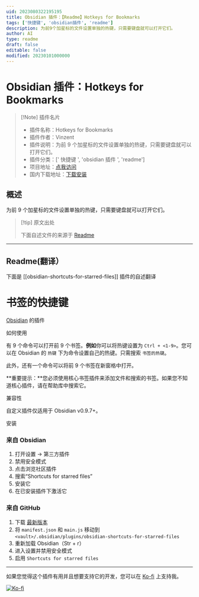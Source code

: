 ```yaml
---
uid: 2023080322195195
title: Obsidian 插件：【Readme】Hotkeys for Bookmarks
tags: ['快捷键', 'obsidian插件', 'readme']
description: 为前9个加星标的文件设置单独的热键，只需要键盘就可以打开它们。
author: AI
type: readme
draft: false
editable: false
modified: 20230101000000
---
```


# Obsidian 插件：Hotkeys for Bookmarks

> [!Note] 插件名片
> - 插件名称：Hotkeys for Bookmarks
> - 插件作者：Vinzent
> - 插件说明：为前 9 个加星标的文件设置单独的热键，只需要键盘就可以打开它们。
> - 插件分类：[' 快捷键 ', 'obsidian 插件 ', 'readme']
> - 项目地址：[点我访问](https://github.com/Vinzent03/obsidian-shortcuts-for-starred-files)
> - 国内下载地址：[下载安装](https://pkmer.cn/products/plugin/pluginMarket/?obsidian-shortcuts-for-starred-files)

## 概述

为前 9 个加星标的文件设置单独的热键，只需要键盘就可以打开它们。

> [!tip] 原文出处
>
>下面自述文件的来源于 [Readme](https://ghproxy.net/https://raw.githubusercontent.com/Vinzent03/obsidian-shortcuts-for-starred-files/master/README.md)
>

---

## Readme(翻译）

下面是 [[obsidian-shortcuts-for-starred-files]] 插件的自述翻译

# 书签的快捷键

[Obsidian](https://obsidian.md) 的插件

如何使用

有 9 个命令可以打开前 9 个书签。**例如**你可以将热键设置为 `Ctrl + <1-9>`。您可以在 Obsidian 的 `热键` 下为命令设置自己的热键。只需搜索 `书签的热键`。

此外，还有一个命令可以将前 9 个书签在新窗格中打开。

**重要提示：**您必须使用核心书签插件来添加文件和搜索的书签。如果您不知道核心插件，请在帮助库中搜索它。

兼容性

自定义插件仅适用于 Obsidian v0.9.7+。

安装

### 来自 Obsidian

1. 打开设置 -> 第三方插件
2. 禁用安全模式
3. 点击浏览社区插件
4. 搜索“Shortcuts for starred files”
5. 安装它
6. 在已安装插件下激活它

### 来自 GitHub

1. 下载 [最新版本](https://github.com/Vinzent03/obsidian-shortcuts-for-starred-files/releases/latest)
2. 将 `manifest.json` 和 `main.js` 移动到 `<vault>/.obsidian/plugins/obsidian-shortcuts-for-starred-files`
3. 重新加载 Obsidian（Str + r）
4. 进入设置并禁用安全模式
5. 启用 `Shortcuts for starred files`

---

如果您觉得这个插件有用并且想要支持它的开发，您可以在 [Ko-fi](https://Ko-fi.com/Vinzent) 上支持我。

[![Ko-fi](https://ko-fi.com/img/githubbutton_sm.svg)](https://ko-fi.com/F1F195IQ5)
